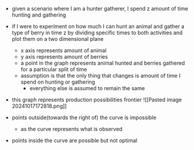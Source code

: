 - given a scenario where I am a hunter gatherer, I spend z amount of time hunting and gathering
- if I were to experiment on how much I can hunt an animal and gather a type of berry in time z by dividing specific times to both activities and plot them on a two dimensional plane
	- x axis represents amount of animal
	- y axis represents amount of berries
	- a point in the graph represents animal hunted and berries gathered for a particular split of time
	- assumption is that the only thing that changes is amount of time I spend on hunting or gathering
		- everything else is assumed to remain the same
- this graph represents production possibilities frontier
![[Pasted image 20241017172818.png]]

- points outside(towards the right of) the curve is impossible
	- as the curve represents what is observed
- points inside the curve are possible but not optimal